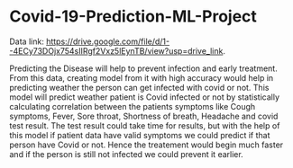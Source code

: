 # Covid-19-Prediction-ML-Project
Data link: https://drive.google.com/file/d/1--4ECy73DOjx754sIIRgf2Vxz5lEynTB/view?usp=drive_link.

Predicting the Disease will help to prevent infection and early treatment. From this data, creating model from it with high accuracy would help in predicting weather the person can get infected with covid or not. This model will predict weather patient is Covid infected or not by statistically calculating correlation between the patients symptoms like Cough symptoms, Fever, Sore throat, Shortness of breath, Headache and covid test result. The test result could take time for results, but with the help of this model if patient data have valid symptoms we could predict if that person have Covid or not. Hence the treatement would begin much faster and if the person is still not infected we could prevent it earlier.

